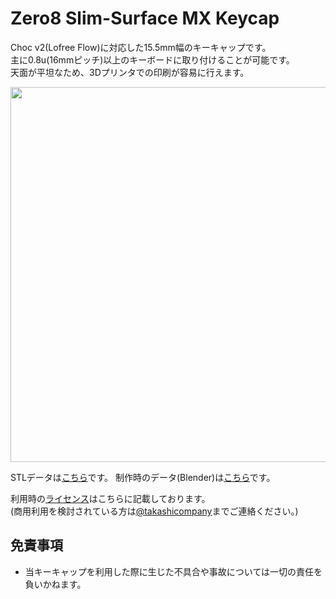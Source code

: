 # Zero8 Slim-Surface MX Keycap

Choc v2(Lofree Flow)に対応した15.5mm幅のキーキャップです。  
主に0.8u(16mmピッチ)以上のキーボードに取り付けることが可能です。  
天面が平坦なため、3Dプリンタでの印刷が容易に行えます。  

<img src = "https://github.com/user-attachments/assets/80769c43-aca7-4afa-85c0-a827572ab804" width = "600px"/>

STLデータは[こちら](https://github.com/takashicompany/keycap/blob/master/zero8-slim-surface-mx/zero8-slim-surface-mx.stl)です。
制作時のデータ(Blender)は[こちら](https://github.com/takashicompany/keycap/blob/master/zero8-slim-surface-mx/zero8-slim-surface-mx.blend)です。

利用時の[ライセンス](https://github.com/takashicompany/keycap/blob/master/LICENSE)はこちらに記載しております。  
(商用利用を検討されている方は[@takashicompany](x.com/takashicompany)までご連絡ください。)

## 免責事項
- 当キーキャップを利用した際に生じた不具合や事故については一切の責任を負いかねます。
